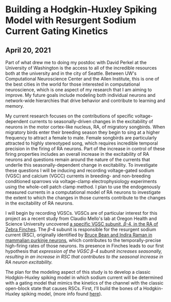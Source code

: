 # Building a Hodgkin-Huxley Spiking Model with Resurgent Sodium Current Gating Kinetics
## April 20, 2021

Part of what drew me to doing my postdoc with David Perkel at the University of Washington is the access to all of the incredible resources both at the university and in the city of Seattle. Between UW's Computational Neuroscience Center and the Allen Institute, this is one of the best cities in the world for those interested in computational neuroscience, which is one aspect of my research that I am aiming to improve. My future goals include modeling both individual neurons and network-wide hierarchies that drive behavior and contribute to learning and memory.

My current research focuses on the contributions of specific voltage-dependent currents to seasonally-driven changes in the excitability of neurons in the motor cortex-like nucleus, RA, of migratory songbirds. When migratory birds enter their breeding season they begin to sing at a higher frequency to attract a female to mate. Female songbirds are particularly attracted to highly stereotyped song, which requires incredible temporal precision in the firing of RA neurons. Part of the increase in control of these firing properties includes an overall increase in the excitability of RA neurons and questions remain around the nature of the currents that underlie this seasonally-dependent change in excitability. To investigate these questions I will be inducing and recording voltage-gated sodium (VGSC) and calcium (VGCC) currents in breeding- and non-breeding conditioned sparrows via voltage-clamp electrophysiology experiments using the whole-cell patch clamp method. I plan to use the endogenously measured currents in a computational model of RA neurons to investigate the extent to which the changes in those currents contribute to the changes in the excitability of RA neurons.

I will begin by recording VGSCs. VGSCs are of particular interest for this project as a recent study from Claudio Mello's lab at Oregon Health and Science University uncovered [a specific VGSC subunit, $\beta$-4, in the RA of Zebra Finches](http://www.zebrafinchatlas.org/gene_info/SCN4B/). The $\beta$-4 subunit is responsible for the resurgent sodium current (RSC), originally identified by [Bruce Bean and Indira Raman in mammalian purkinje neurons](https://pubmed.ncbi.nlm.nih.gov/9169512/), which contributes to the temporally-precise high-firing rates of those neurons. Its presence in Finches leads to our first hypothesis that *expression of the VGSC $\beta$-4 subunit increases seasonally, resulting in an increase in RSC that contributes to the seasonal increase in RA neuron excitability.*

The plan for the modeling aspect of this study is to develop a classic Hodgkin-Huxley spiking model in which sodium current will be determined with a gating model that mimics the kinetics of the channel with the classic open-block state that causes RSCs. First, I'll build the bones of a Hodgkin-Huxley spiking model, (more info found [here]()).
